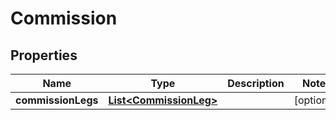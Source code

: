 # Commission

## Properties
Name | Type | Description | Notes
------------ | ------------- | ------------- | -------------
**commissionLegs** | [**List&lt;CommissionLeg&gt;**](CommissionLeg.md) |  |  [optional]
